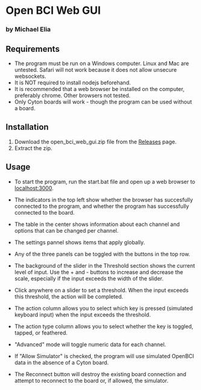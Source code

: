 # Open BCI Web GUI

### by Michael Elia

## Requirements

- The program must be run on a Windows computer. Linux and Mac are untested. Safari will not work because it does not allow unsecure websockets.
- It is NOT required to install nodejs beforehand. 
- It is recommended that a web browser be installed on the computer, preferably chrome. Other browsers not tested.
- Only Cyton boards will work - though the program can be used without a board.

## Installation

1. Download the open_bci_web_gui.zip file from the [Releases](https://github.com/MJE10/open_bci_web_gui/releases) page.
2. Extract the zip.

## Usage

- To start the program, run the start.bat file and open up a web browser to [localhost:3000](http://localhost:3000).

- The indicators in the top left show whether the browser has succesfully connected to the program, and whether the program has successfully connected to the board.
- The table in the center shows information about each channel and options that can be changed per channel.
- The settings pannel shows items that apply globally.

- Any of the three panels can be toggled with the buttons in the top row.

- The background of the slider in the Threshold section shows the current level of input. Use the + and - buttons to increase and decrease the scale, especially if the input exceeds the width of the slider.
- Click anywhere on a slider to set a threshold. When the input exceeds this threshold, the action will be completed.
- The action column allows you to select which key is pressed (simulated keyboard input) when the input exceeds the threshold.
- The action type column allows you to select whether the key is toggled, tapped, or feathered.

- "Advanced" mode will toggle numeric data for each channel.
- If "Allow Simulator" is checked, the program will use simulated OpenBCI data in the absence of a Cyton board.
- The Reconnect button will destroy the existing board connection and attempt to reconnect to the board or, if allowed, the simulator.
